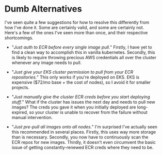 # Dumb Alternatives

I've seen quite a few suggestions for how to resolve this differently from how I've done it. Some are certainly valid, and some are certainly not. Here's a few of the ones I've seen more than once, and their respective shortcomings. 

* "_Just auth to ECR before every single image pull._" Firstly, I have yet to find a clean way to accomplish this in vanilla kubernetes. Secondly, this is likely to require throwing precious AWS credentials all over the cluster whenever any image needs to pull.

* "_Just give your EKS cluster permission to pull from your ECR repositories._" This only works if you're deployed on EKS. EKS is expensive ($72/mo base + the cost of nodes), so I avoid it for smaller projects.

* "_Just manually give the cluster ECR creds before you start deploying stuff._" What if the cluster has issues the next day and needs to pull new images? The creds you gave it when you initially deployed are long-expired, so your cluster is unable to recover from the failure without manual intervention. 

* "_Just pre-pull all images onto all nodes._" I'm surprised I've actually seen this recommended in several places. Firstly, this uses way more storage than is necessary. Secondly, you now have to continuously scan the ECR repos for new images. Thirdly, it doesn't even circumvent the basic issue of getting constantly-renewed ECR creds where they need to be.
